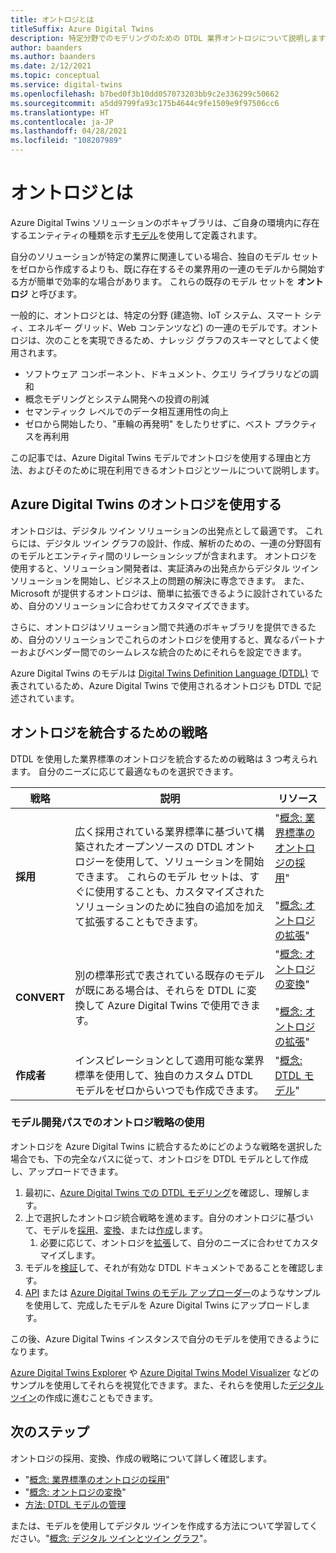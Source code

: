 ```yaml
---
title: オントロジとは
titleSuffix: Azure Digital Twins
description: 特定分野でのモデリングのための DTDL 業界オントロジについて説明します
author: baanders
ms.author: baanders
ms.date: 2/12/2021
ms.topic: conceptual
ms.service: digital-twins
ms.openlocfilehash: b7bed0f3b10dd057073203bb9c2e336299c50662
ms.sourcegitcommit: a5dd9799fa93c175b4644c9fe1509e9f97506cc6
ms.translationtype: HT
ms.contentlocale: ja-JP
ms.lasthandoff: 04/28/2021
ms.locfileid: "108207989"
---
```

# <a name="what-is-an-ontology"></a>オントロジとは 

Azure Digital Twins ソリューションのボキャブラリは、ご自身の環境内に存在するエンティティの種類を示す[モデル](concepts-models.md)を使用して定義されます。

自分のソリューションが特定の業界に関連している場合、独自のモデル セットをゼロから作成するよりも、既に存在するその業界用の一連のモデルから開始する方が簡単で効率的な場合があります。 これらの既存のモデル セットを **オントロジ** と呼びます。 

一般的に、オントロジとは、特定の分野 (建造物、IoT システム、スマート シティ、エネルギー グリッド、Web コンテンツなど) の一連のモデルです。オントロジは、次のことを実現できるため、ナレッジ グラフのスキーマとしてよく使用されます。
* ソフトウェア コンポーネント、ドキュメント、クエリ ライブラリなどの調和
* 概念モデリングとシステム開発への投資の削減
* セマンティック レベルでのデータ相互運用性の向上
* ゼロから開始したり、"車輪の再発明" をしたりせずに、ベスト プラクティスを再利用

この記事では、Azure Digital Twins モデルでオントロジを使用する理由と方法、およびそのために現在利用できるオントロジとツールについて説明します。

## <a name="using-ontologies-for-azure-digital-twins"></a>Azure Digital Twins のオントロジを使用する

オントロジは、デジタル ツイン ソリューションの出発点として最適です。 これらには、デジタル ツイン グラフの設計、作成、解析のための、一連の分野固有のモデルとエンティティ間のリレーションシップが含まれます。 オントロジを使用すると、ソリューション開発者は、実証済みの出発点からデジタル ツイン ソリューションを開始し、ビジネス上の問題の解決に専念できます。 また、Microsoft が提供するオントロジは、簡単に拡張できるように設計されているため、自分のソリューションに合わせてカスタマイズできます。 

さらに、オントロジはソリューション間で共通のボキャブラリを提供できるため、自分のソリューションでこれらのオントロジを使用すると、異なるパートナーおよびベンダー間でのシームレスな統合のためにそれらを設定できます。

Azure Digital Twins のモデルは [Digital Twins Definition Language (DTDL)](https://github.com/Azure/opendigitaltwins-dtdl/blob/master/DTDL/v2/dtdlv2.md) で表されているため、Azure Digital Twins で使用されるオントロジも DTDL で記述されています。 

## <a name="strategies-for-integrating-ontologies"></a>オントロジを統合するための戦略

DTDL を使用した業界標準のオントロジを統合するための戦略は 3 つ考えられます。 自分のニーズに応じて最適なものを選択できます。

| 戦略 | 説明 | リソース |
| --- | --- | --- |
| **採用** | 広く採用されている業界標準に基づいて構築されたオープンソースの DTDL オントロジーを使用して、ソリューションを開始できます。 これらのモデル セットは、すぐに使用することも、カスタマイズされたソリューションのために独自の追加を加えて拡張することもできます。 | "[概念: 業界標準のオントロジの採用](concepts-ontologies-adopt.md)"&nbsp;&nbsp;&nbsp;<br><br>"[概念: オントロジの拡張](concepts-ontologies-extend.md)"&nbsp;&nbsp; |
| **CONVERT** | 別の標準形式で表されている既存のモデルが既にある場合は、それらを DTDL に変換して Azure Digital Twins で使用できます。 | "[概念: オントロジの変換](concepts-ontologies-convert.md)"&nbsp;&nbsp;<br><br>"[概念: オントロジの拡張](concepts-ontologies-extend.md)"&nbsp;&nbsp; |
| **作成者** | インスピレーションとして適用可能な業界標準を使用して、独自のカスタム DTDL モデルをゼロからいつでも作成できます。 | "[概念: DTDL モデル](concepts-models.md)" |

### <a name="using-ontology-strategies-in-a-model-development-path"></a>モデル開発パスでのオントロジ戦略の使用

オントロジを Azure Digital Twins に統合するためにどのような戦略を選択した場合でも、下の完全なパスに従って、オントロジを DTDL モデルとして作成し、アップロードできます。

1. 最初に、[Azure Digital Twins での DTDL モデリング](concepts-models.md)を確認し、理解します。
1. 上で選択したオントロジ統合戦略を進めます。自分のオントロジに基づいて、モデルを[採用](concepts-ontologies-adopt.md)、[変換](concepts-ontologies-convert.md)、または[作成](concepts-models.md)します。
    1. 必要に応じて、オントロジを[拡張](concepts-ontologies-extend.md)して、自分のニーズに合わせてカスタマイズします。
1. モデルを[検証](how-to-parse-models.md)して、それが有効な DTDL ドキュメントであることを確認します。
1. [API](how-to-manage-model.md#upload-models) または [Azure Digital Twins のモデル アップローダー](https://github.com/Azure/opendigitaltwins-building-tools/tree/master/ModelUploader)のようなサンプルを使用して、完成したモデルを Azure Digital Twins にアップロードします。

この後、Azure Digital Twins インスタンスで自分のモデルを使用できるようになります。 

[Azure Digital Twins Explorer](/samples/azure-samples/digital-twins-explorer/digital-twins-explorer/) や [Azure Digital Twins Model Visualizer](https://github.com/Azure/opendigitaltwins-building-tools/tree/master/AdtModelVisualizer) などのサンプルを使用してそれらを視覚化できます。また、それらを使用した[デジタル ツイン](concepts-twins-graph.md)の作成に進むこともできます。

## <a name="next-steps"></a>次のステップ

オントロジの採用、変換、作成の戦略について詳しく確認します。
* "[概念: 業界標準のオントロジの採用](concepts-ontologies-adopt.md)"
* "[概念: オントロジの変換](concepts-ontologies-convert.md)"
* [方法: DTDL モデルの管理](how-to-manage-model.md)

または、モデルを使用してデジタル ツインを作成する方法について学習してください。"[概念: デジタル ツインとツイン グラフ](concepts-twins-graph.md)"。